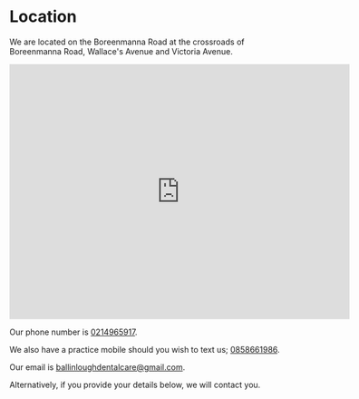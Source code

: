# Location

We are located on the Boreenmanna Road at the crossroads of Boreenmanna Road,
Wallace's Avenue and Victoria Avenue.

<iframe width="600" height="450" frameborder="0" style="border:0"
src="https://www.google.com/maps/embed/v1/place?q=Hogan%20Dental%20Surgery%2C%20Cork%2C%20Ireland&key=AIzaSyASq0X6In9DRB4IYQtOmTh7FIS8mq6wk4M"></iframe>

Our phone number is [0214965917][landline]. 

We also have a practice mobile should you wish to text us; [0858661986][mobile].

Our email is [ballinloughdentalcare@gmail.com][email]. 

Alternatively, if you provide your details below, we will contact you.

[landline]: tel:+353214965917
[mobile]: tel:+353858661986
[email]: mailto:ballinloughdentalcare@gmail.com
